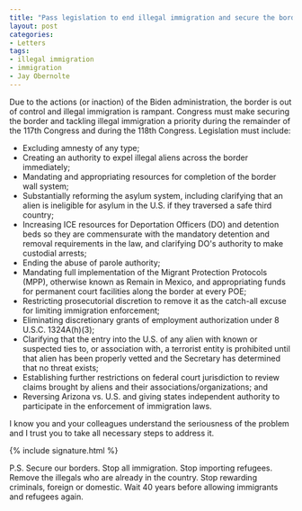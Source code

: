 ```yaml
---
title: "Pass legislation to end illegal immigration and secure the border"
layout: post
categories:
- Letters
tags:
- illegal immigration
- immigration
- Jay Obernolte
---
```


Due to the actions (or inaction) of the Biden administration, the border is out of control and illegal immigration is rampant. Congress must make securing the border and tackling illegal immigration a priority during the remainder of the 117th Congress and during the 118th Congress. Legislation must include:

- Excluding amnesty of any type;
- Creating an authority to expel illegal aliens across the border immediately;
- Mandating and appropriating resources for completion of the border wall system;
- Substantially reforming the asylum system, including clarifying that an alien is ineligible for asylum in the U.S. if they traversed a safe third country;
- Increasing ICE resources for Deportation Officers (DO) and detention beds so they are commensurate with the mandatory detention and removal requirements in the law, and clarifying DO's authority to make custodial arrests;
- Ending the abuse of parole authority;
- Mandating full implementation of the Migrant Protection Protocols (MPP), otherwise known as Remain in Mexico, and appropriating funds for permanent court facilities along the border at every POE;
- Restricting prosecutorial discretion to remove it as the catch-all excuse for limiting immigration enforcement;
- Eliminating discretionary grants of employment authorization under 8 U.S.C. 1324A(h)(3);
- Clarifying that the entry into the U.S. of any alien with known or suspected ties to, or association with, a terrorist entity is prohibited until that alien has been properly vetted and the Secretary has determined that no threat exists;
- Establishing further restrictions on federal court jurisdiction to review claims brought by aliens and their associations/organizations; and
- Reversing Arizona vs. U.S. and giving states independent authority to participate in the enforcement of immigration laws.

I know you and your colleagues understand the seriousness of the problem and I trust you to take all necessary steps to address it.

{% include signature.html %}

P.S. Secure our borders. Stop all immigration. Stop importing refugees. Remove the illegals who are already in the country. Stop rewarding criminals, foreign or domestic. Wait 40 years before allowing immigrants and refugees again.
